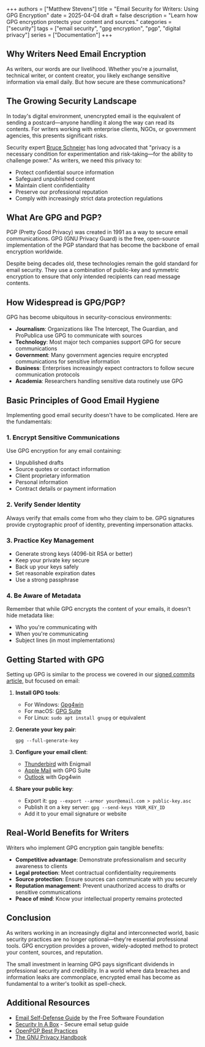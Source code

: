 +++
authors = ["Matthew Stevens"]
title = "Email Security for Writers: Using GPG Encryption"
date = 2025-04-04
draft = false
description = "Learn how GPG encryption protects your content and sources."
categories = ["security"]
tags = ["email security", "gpg encryption", "pgp", "digital privacy"]
series = ["Documentation"]
+++

## Why Writers Need Email Encryption

As writers, our words are our livelihood. Whether you're a journalist, technical writer, or content creator, you likely exchange sensitive information via email daily. But how secure are these communications?

## The Growing Security Landscape

In today's digital environment, unencrypted email is the equivalent of sending a postcard—anyone handling it along the way can read its contents. For writers working with enterprise clients, NGOs, or government agencies, this presents significant risks.

Security expert [Bruce Schneier](https://www.schneier.com/) has long advocated that "privacy is a necessary condition for experimentation and risk-taking—for the ability to challenge power." As writers, we need this privacy to:

- Protect confidential source information
- Safeguard unpublished content
- Maintain client confidentiality
- Preserve our professional reputation
- Comply with increasingly strict data protection regulations

## What Are GPG and PGP?

PGP (Pretty Good Privacy) was created in 1991 as a way to secure email communications. GPG (GNU Privacy Guard) is the free, open-source implementation of the PGP standard that has become the backbone of email encryption worldwide.

Despite being decades old, these technologies remain the gold standard for email security. They use a combination of public-key and symmetric encryption to ensure that only intended recipients can read message contents.

## How Widespread is GPG/PGP?

GPG has become ubiquitous in security-conscious environments:

- **Journalism**: Organizations like The Intercept, The Guardian, and ProPublica use GPG to communicate with sources
- **Technology**: Most major tech companies support GPG for secure communications
- **Government**: Many government agencies require encrypted communications for sensitive information
- **Business**: Enterprises increasingly expect contractors to follow secure communication protocols
- **Academia**: Researchers handling sensitive data routinely use GPG

## Basic Principles of Good Email Hygiene

Implementing good email security doesn't have to be complicated. Here are the fundamentals:

### 1. Encrypt Sensitive Communications

Use GPG encryption for any email containing:
- Unpublished drafts
- Source quotes or contact information
- Client proprietary information
- Personal information
- Contract details or payment information

### 2. Verify Sender Identity

Always verify that emails come from who they claim to be. GPG signatures provide cryptographic proof of identity, preventing impersonation attacks.

### 3. Practice Key Management

- Generate strong keys (4096-bit RSA or better)
- Keep your private key secure
- Back up your keys safely
- Set reasonable expiration dates
- Use a strong passphrase

### 4. Be Aware of Metadata

Remember that while GPG encrypts the content of your emails, it doesn't hide metadata like:
- Who you're communicating with
- When you're communicating
- Subject lines (in most implementations)

## Getting Started with GPG

Setting up GPG is similar to the process we covered in our [signed commits article](/posts/implementing-signed-commits/), but focused on email:

1. **Install GPG tools**:
   - For Windows: [Gpg4win](https://www.gpg4win.org/)
   - For macOS: [GPG Suite](https://gpgtools.org/)
   - For Linux: `sudo apt install gnupg` or equivalent

2. **Generate your key pair**:
   ```
   gpg --full-generate-key
   ```

3. **Configure your email client**:
   - [Thunderbird](https://enigmail.net/) with Enigmail
   - [Apple Mail](https://gpgtools.org/) with GPG Suite
   - [Outlook](https://www.gpg4win.org/) with Gpg4win

4. **Share your public key**:
   - Export it: `gpg --export --armor your@email.com > public-key.asc`
   - Publish it on a key server: `gpg --send-keys YOUR_KEY_ID`
   - Add it to your email signature or website

## Real-World Benefits for Writers

Writers who implement GPG encryption gain tangible benefits:

- **Competitive advantage**: Demonstrate professionalism and security awareness to clients
- **Legal protection**: Meet contractual confidentiality requirements
- **Source protection**: Ensure sources can communicate with you securely
- **Reputation management**: Prevent unauthorized access to drafts or sensitive communications
- **Peace of mind**: Know your intellectual property remains protected

## Conclusion

As writers working in an increasingly digital and interconnected world, basic security practices are no longer optional—they're essential professional tools. GPG encryption provides a proven, widely-adopted method to protect your content, sources, and reputation.

The small investment in learning GPG pays significant dividends in professional security and credibility. In a world where data breaches and information leaks are commonplace, encrypted email has become as fundamental to a writer's toolkit as spell-check.

## Additional Resources

- [Email Self-Defense Guide](https://emailselfdefense.fsf.org/) by the Free Software Foundation
- [Security In A Box](https://securityinabox.org/en/guide/thunderbird/windows/) - Secure email setup guide
- [OpenPGP Best Practices](https://riseup.net/en/security/message-security/openpgp/best-practices)
- [The GNU Privacy Handbook](https://www.gnupg.org/gph/en/manual.html)
